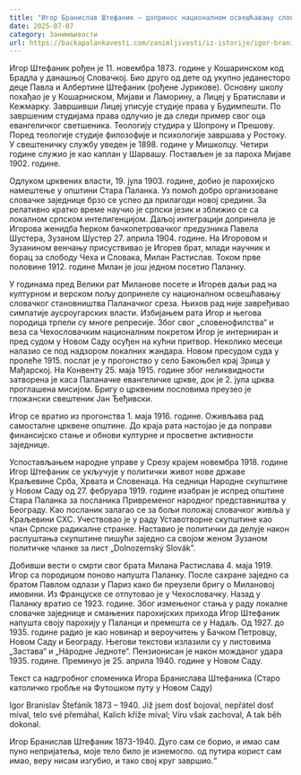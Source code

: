 ```yaml
---
title: "Игор Бранислав Штефаник – допринос националном освешћавању словачког становништва Паланачког среза"
date: 2025-07-07
category: Занимљивости
url: https://backapalankavesti.com/zanimljivosti/iz-istorije/igor-branislav-stefanik-doprinos-nacionalnom-osvescavanju-slovackog-stanovnistva-palanackog-sreza/
---
```


Игор Штефаник рођен је 11. новембра 1873. године у Кошаринском код Брадла у данашњој Словачкој. Био друго од дете од укупно једанесторо деце Павла и Албертине Штефаник (рођене Јурикове). Основну школу похађао је у Кошарниском, Мијави и Ламорину, а Лицеј у Братислави и Кежмарку. Завршивши Лицеј уписује студије права у Будимпешти. По завршеним студијама права одлучио је да следи пример свог оца евангеличког светшеника. Теологију студира у Шопрону и Прешову. Поред теологије студије филозофије и психологије завршава у Ростоку. У свештеничку службу уведен је 1898. године у Мишколцу. Четири године служио је као каплан у Шарвашу. Постављен је за пароха Мијаве 1902. године.

Одлуком црквених власти, 19. јула 1903. године, добио је парохијско намештење у општини Стара Паланка. Уз помоћ добро организоване словачке заједнице брзо се успео да прилагоди новој средини. За релативно кратко време научио је српски језик и зближио се са локалном српском интелигенцијом. Даљој интеграцији допринела је Игорова женидба ћерком бачкопетровачког предузника Павела Шустера, Зузаном Шустер 27. априла 1904. године. На Игоровом и Зузанином венчању присуствивао је Игорев брат, млади научник и борац за слободу Чеха и Словака, Милан Растислав. Током прве половине 1912. године Милан је још једном посетио Паланку.

У годинама пред Велики рат Миланове посете и Игорев даљи рад на културном и верском пољу допринеле су националном освешћавању словачког становништва Паланачког среза. Њихов рад није завређивао симпатије аусроугарских власти. Избијањем рата Игор и његова породица трпели су многе репресије. Због свог „словенофилства“ и веза са Чехословачким националним покретом Игор је интерниран и пред судом у Новом Саду осуђен на кућни притвор. Неколико месеци налазио се под надзором локалних жандара. Новом пресудом суда у пролеће 1915. послат је у прогонство у село Бакоњбел крај Зрица у Мађарској. На Конвенту 25. маја 1915. године због неликвидности затворена је каса Паланачке евангеличке цркве, док је 2. јула црква проглашена мисијом. Бригу о црквеним пословима преузео је гложански свештеник Јан Ђеђивски.

Игор се вратио из прогонства 1. маја 1916. године. Оживљава рад самосталне црквене општине. До краја рата настојао је да поправи финансијско стање и обнови културне и просветне активности заједнице.

Успостављањем народне управе у Срезу крајем новембра 1918. године Игор Штефаник се укључује у политички живот нове државе Краљевине Срба, Хрвата и Словенаца. На седници Народне скупштине у Новом Саду од 27. фебруара 1919. године изабран је испред општине Стара Паланка за посланика Привременог народног представништва у Београду. Као посланик залагао се за бољи положај словачког живља у Краљевини СХС. Учествовао је у раду Уставотворне скупштине као члан Српске радикалне странке. Наставио је политички да делује након распуштања скупштине пишући заједно са својом женом Зузаном политичке чланке за лист „Dolnozemský Slovák”.

Добивши вести о смрти свог брата Милана Растислава 4. маја 1919. Игор са породицом поново напушта Паланку. После сахране заједно са братом Павлом одлази у Париз како би преузели бригу о Милановој имовини. Из Француске се отпутовао је у Чехословачку. Назад у Паланку вратио се 1923. године. Због измењеног стања у раду локалне словачке заједнице и смањених парохијских прихода Игор Штефаник напушта своју парохију у Паланци и премешта се у Надаљ. Од 1927. до 1935. године радио је као новинар и вероучитењ у Бачком Петровцу, Новом Саду и Београду. Његови текстови излазили су у листовима „Застава“ и „Нáродне Једноте“. Пензионисан је након можданог удара 1935. године. Преминуо је 25. априла 1940. године у Новом Саду.

Текст са надгробног споменика Игора Бранислава Штефаника
(Старо католичко гробље на Футошком путу у Новом Саду)

Igor Branislav Štefánik 1873 – 1940.
Již jsem dosť bojoval,
nepřátel dosť míval,
telo své přemáhal,
Kalich kříže míval;
Víru však zachoval,
A tak běh dokonal.

Игор Бранислав Штефаник 1873-1940.
Дуго сам се борио,
и имао сам пуно непријатеља,
моје тело било је изнемогло.
од путира корист сам имао,
веру нисам изгубио,
и тако свој круг завршио.“
